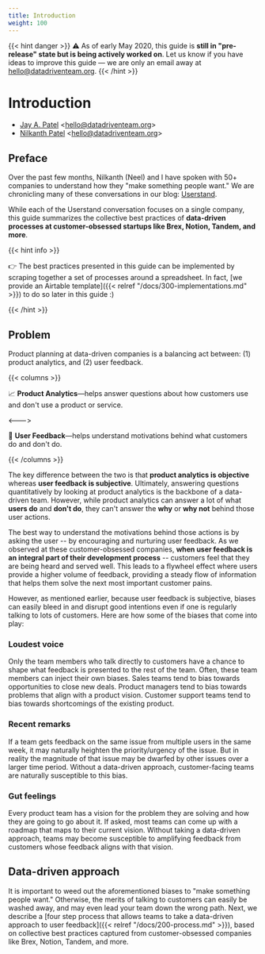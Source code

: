 ```yaml
---
title: Introduction
weight: 100
---
```


{{< hint danger >}}
:warning: As of early May 2020, this guide is **still in "pre-release" state but is being actively worked on**. Let us know if you have ideas to improve this guide — we are only an email away at hello@datadriventeam.org.
{{< /hint >}}

# Introduction

- [Jay A. Patel](https://twitter.com/jayisms) <<hello@datadriventeam.org>>
- [Nilkanth Patel](https://twitter.com/nilkanthjp) <<hello@datadriventeam.org>>

## Preface

Over the past few months, Nilkanth (Neel) and I have spoken with 50+ companies to understand how they "make something people want." We are chronicling many of these conversations in our blog: [Userstand](https://www.heraldhq.com/userstand/).

While each of the Userstand conversation focuses on a single company, this guide summarizes the collective best practices of **data-driven processes at customer-obsessed startups like Brex, Notion, Tandem, and more**.

{{< hint info >}}

:point_right: The best practices presented in this guide can be implemented by scraping together a set of processes around a spreadsheet. In fact, [we provide an Airtable template]({{< relref "/docs/300-implementations.md" >}}) to do so later in this guide :)

{{< /hint >}}

## Problem

Product planning at data-driven companies is a balancing act between: (1) product analytics, and (2) user feedback.

{{< columns >}}

:chart_with_upwards_trend: **Product Analytics**—helps answer questions about how customers use and don't use a product or service.

<--->

:loudspeaker: **User Feedback**—helps understand motivations behind what customers do and don't do.

{{< /columns >}}

The key difference between the two is that **product analytics is objective** whereas **user feedback is subjective**. Ultimately, answering questions quantitatively by looking at product analytics is the backbone of a data-driven team. However, while product analytics can answer a lot of what **users do** and **don't do**, they can't answer the **why** or **why not** behind those user actions.

The best way to understand the motivations behind those actions is by asking the user -- by encouraging and nurturing user feedback. As we observed at these customer-obsessed companies, **when user feedback is an integral part of their development process** -- customers feel that they are being heard and served well. This leads to a flywheel effect where users provide a higher volume of feedback, providing a steady flow of information that helps them solve the next most important customer pains.

However, as mentioned earlier, because user feedback is subjective, biases can easily bleed in and disrupt good intentions even if one is regularly talking to lots of customers. Here are how some of the biases that come into play:

### Loudest voice

Only the team members who talk directly to customers have a chance to shape what feedback is presented to the rest of the team. Often, these team members can inject their own biases. Sales teams tend to bias towards opportunities to close new deals. Product managers tend to bias towards problems that align with a product vision. Customer support teams tend to bias towards shortcomings of the existing product.

### Recent remarks

If a team gets feedback on the same issue from multiple users in the same week, it may naturally heighten the priority/urgency of the issue. But in reality the magnitude of that issue may be dwarfed by other issues over a larger time period. Without a data-driven approach, customer-facing teams are naturally susceptible to this bias.

### Gut feelings

Every product team has a vision for the problem they are solving and how they are going to go about it. If asked, most teams can come up with a roadmap that maps to their current vision. Without taking a data-driven approach, teams may become susceptible to amplifying feedback from customers whose feedback aligns with that vision.

## Data-driven approach

It is important to weed out the aforementioned biases to "make something people want." Otherwise, the merits of talking to customers can easily be washed away, and may even lead your team down the wrong path. Next, we describe a [four step process that allows teams to take a data-driven approach to user feedback]({{< relref "/docs/200-process.md" >}}), based on collective best practices captured from customer-obsessed companies like Brex, Notion, Tandem, and more.
